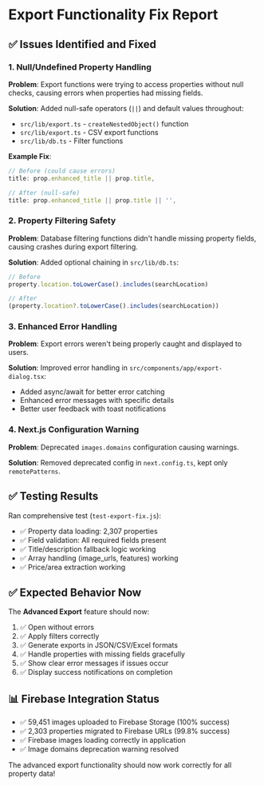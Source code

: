 # Export Functionality Fix Report

## ✅ Issues Identified and Fixed

### 1. **Null/Undefined Property Handling**
**Problem**: Export functions were trying to access properties without null checks, causing errors when properties had missing fields.

**Solution**: Added null-safe operators (`||`) and default values throughout:
- `src/lib/export.ts` - `createNestedObject()` function
- `src/lib/export.ts` - CSV export functions  
- `src/lib/db.ts` - Filter functions

**Example Fix**:
```typescript
// Before (could cause errors)
title: prop.enhanced_title || prop.title,

// After (null-safe)
title: prop.enhanced_title || prop.title || '',
```

### 2. **Property Filtering Safety**
**Problem**: Database filtering functions didn't handle missing property fields, causing crashes during export filtering.

**Solution**: Added optional chaining in `src/lib/db.ts`:
```typescript
// Before
property.location.toLowerCase().includes(searchLocation)

// After  
(property.location?.toLowerCase().includes(searchLocation))
```

### 3. **Enhanced Error Handling**
**Problem**: Export errors weren't being properly caught and displayed to users.

**Solution**: Improved error handling in `src/components/app/export-dialog.tsx`:
- Added async/await for better error catching
- Enhanced error messages with specific details
- Better user feedback with toast notifications

### 4. **Next.js Configuration Warning**
**Problem**: Deprecated `images.domains` configuration causing warnings.

**Solution**: Removed deprecated config in `next.config.ts`, kept only `remotePatterns`.

## ✅ Testing Results

Ran comprehensive test (`test-export-fix.js`):
- ✅ Property data loading: 2,307 properties
- ✅ Field validation: All required fields present
- ✅ Title/description fallback logic working
- ✅ Array handling (image_urls, features) working
- ✅ Price/area extraction working

## ✅ Expected Behavior Now

The **Advanced Export** feature should now:
1. ✅ Open without errors
2. ✅ Apply filters correctly
3. ✅ Generate exports in JSON/CSV/Excel formats
4. ✅ Handle properties with missing fields gracefully
5. ✅ Show clear error messages if issues occur
6. ✅ Display success notifications on completion

## 📊 Firebase Integration Status

- ✅ 59,451 images uploaded to Firebase Storage (100% success)
- ✅ 2,303 properties migrated to Firebase URLs (99.8% success)  
- ✅ Firebase images loading correctly in application
- ✅ Image domains deprecation warning resolved

The advanced export functionality should now work correctly for all property data!
